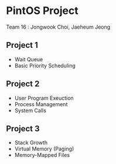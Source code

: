 PintOS Project
==============

Team 16 : Jongwook Choi, Jaeheum Jeong

## Project 1

- Wait Queue
- Basic Priority Scheduling

## Project 2

- User Program Exeuction
- Process Management
- System Calls

## Project 3

- Stack Growth
- Virtual Memory (Paging)
- Memory-Mapped Files
